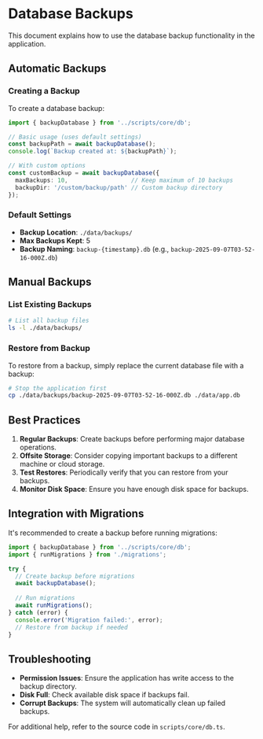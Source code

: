 # Database Backups

This document explains how to use the database backup functionality in the application.

## Automatic Backups

### Creating a Backup

To create a database backup:

```typescript
import { backupDatabase } from '../scripts/core/db';

// Basic usage (uses default settings)
const backupPath = await backupDatabase();
console.log(`Backup created at: ${backupPath}`);

// With custom options
const customBackup = await backupDatabase({
  maxBackups: 10,                  // Keep maximum of 10 backups
  backupDir: '/custom/backup/path' // Custom backup directory
});
```

### Default Settings

- **Backup Location**: `./data/backups/`
- **Max Backups Kept**: 5
- **Backup Naming**: `backup-{timestamp}.db` (e.g., `backup-2025-09-07T03-52-16-000Z.db`)

## Manual Backups

### List Existing Backups

```bash
# List all backup files
ls -l ./data/backups/
```

### Restore from Backup

To restore from a backup, simply replace the current database file with a backup:

```bash
# Stop the application first
cp ./data/backups/backup-2025-09-07T03-52-16-000Z.db ./data/app.db
```

## Best Practices

1. **Regular Backups**: Create backups before performing major database operations.
2. **Offsite Storage**: Consider copying important backups to a different machine or cloud storage.
3. **Test Restores**: Periodically verify that you can restore from your backups.
4. **Monitor Disk Space**: Ensure you have enough disk space for backups.

## Integration with Migrations

It's recommended to create a backup before running migrations:

```typescript
import { backupDatabase } from '../scripts/core/db';
import { runMigrations } from './migrations';

try {
  // Create backup before migrations
  await backupDatabase();
  
  // Run migrations
  await runMigrations();
} catch (error) {
  console.error('Migration failed:', error);
  // Restore from backup if needed
}
```

## Troubleshooting

- **Permission Issues**: Ensure the application has write access to the backup directory.
- **Disk Full**: Check available disk space if backups fail.
- **Corrupt Backups**: The system will automatically clean up failed backups.

For additional help, refer to the source code in `scripts/core/db.ts`.
